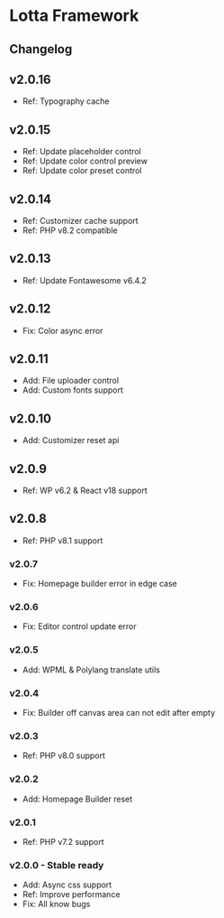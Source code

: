 # Lotta Framework

## Changelog

## v2.0.16

* Ref: Typography cache

## v2.0.15

* Ref: Update placeholder control
* Ref: Update color control preview
* Ref: Update color preset control

## v2.0.14

* Ref: Customizer cache support
* Ref: PHP v8.2 compatible

## v2.0.13

* Ref: Update Fontawesome v6.4.2

## v2.0.12

* Fix: Color async error

## v2.0.11

* Add: File uploader control
* Add: Custom fonts support

## v2.0.10

* Add: Customizer reset api

## v2.0.9

* Ref: WP v6.2 & React v18 support

## v2.0.8

* Ref: PHP v8.1 support

### v2.0.7

* Fix: Homepage builder error in edge case

### v2.0.6

* Fix: Editor control update error

### v2.0.5

* Add: WPML & Polylang translate utils

### v2.0.4

* Fix: Builder off canvas area can not edit after empty

### v2.0.3

* Ref: PHP v8.0 support

### v2.0.2

* Add: Homepage Builder reset

### v2.0.1

* Ref: PHP v7.2 support

### v2.0.0 - Stable ready

* Add: Async css support
* Ref: Improve performance
* Fix: All know bugs
